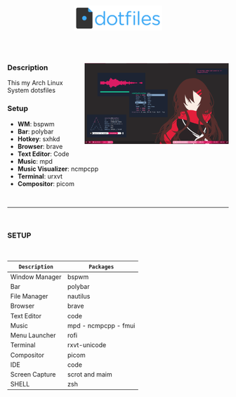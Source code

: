 <p align="center"> 
<img src="https://raw.githubusercontent.com/euiciowr/.dots/master/screenshots/7iwai15WuuZ-1YLS6UzvVdC4vtbpjLMIoG8kABoHmrNLML.width-808.png" alt="drawing" width="200">
</p>

<br/><br/>

<div>
    <img src="./assets/28-12-20_19:46:27.png" alt="screenshots" align="right" width="65%" />
    <h3>Description</h3>
    <p>This my Arch Linux System dotsfiles</p>
    <h3>Setup</h3>
    <ul>
      <li><strong>WM</strong>: bspwm</li>
      <li><strong>Bar</strong>: polybar</li>
      <li><strong>Hotkey</strong>: sxhkd</li>
      <li><strong>Browser</strong>: brave</li>
      <li><strong>Text Editor</strong>: Code</li>
      <li><strong>Music</strong>: mpd</li>
      <li><strong>Music Visualizer</strong>: ncmpcpp</li>
      <li><strong>Terminal</strong>: urxvt</li>
      <li><strong>Compositor</strong>: picom</li>
    </ul>
</div>


<br/><hr/><br/>


<h3>SETUP</h3><br/>

| `Description`         | `Packages`            |
| --------------------- | --------------------- |
| Window Manager        | bspwm                 |
| Bar                   | polybar               |
| File Manager          | nautilus              |
| Browser               | brave                 |
| Text Editor           | code                  |
| Music                 | mpd - ncmpcpp - fmui  |
| Menu Launcher         | rofi                  |
| Terminal              | rxvt-unicode          |
| Compositor            | picom                 |
| IDE                   | code                  |
| Screen Capture        | scrot and maim        |
| SHELL                 | zsh                   |

